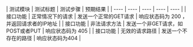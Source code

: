 | 测试模块 | 测试标题 | 测试步骤 | 预期结果 |
| ---- | ---- | ---- | ---- | ---- |
| 接口功能 | 正常情况下的请求 | 发送一个正常的GET请求 | 响应状态码为 200 ，并返回请求者的IP地址 |
| 接口功能 | 非法请求方法 | 发送一个非GET请求，如POST或者PUT | 响应状态码为 405 |
| 接口功能 | 无效的请求路径 | 发送一个不存在的路径 | 响应状态码为404 |